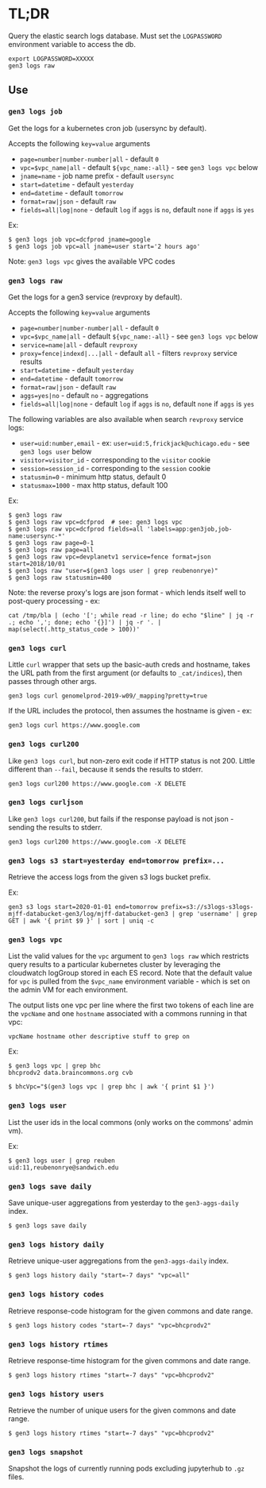 # TL;DR

Query the elastic search logs database.
Must set the `LOGPASSWORD` environment variable to access the db.
```
export LOGPASSWORD=XXXXX
gen3 logs raw
```

## Use

### `gen3 logs job`

Get the logs for a kubernetes cron job (usersync by default).

Accepts the following `key=value` arguments
* `page=number|number-number|all` - default `0`
* `vpc=$vpc_name|all` - default `${vpc_name:-all}` - see `gen3 logs vpc` below
* `jname=name` - job name prefix - default `usersync`
* `start=datetime` - default `yesterday`
* `end=datetime` - default `tomorrow`
* `format=raw|json` - default `raw`
* `fields=all|log|none` - default `log` if `aggs` is `no`, default `none` if `aggs` is `yes`

Ex:
```
$ gen3 logs job vpc=dcfprod jname=google
$ gen3 logs job vpc=all jname=user start='2 hours ago'
```

Note: `gen3 logs vpc` gives the available VPC codes

### `gen3 logs raw`

Get the logs for a gen3 service (revproxy by default).

Accepts the following `key=value` arguments
* `page=number|number-number|all` - default `0`
* `vpc=$vpc_name|all` - default `${vpc_name:-all}` - see `gen3 logs vpc` below
* `service=name|all` - default `revproxy`
* `proxy=fence|indexd|...|all` - default `all` - filters `revproxy` service results
* `start=datetime` - default `yesterday`
* `end=datetime` - default `tomorrow`
* `format=raw|json` - default `raw`
* `aggs=yes|no` - default `no` - aggregations
* `fields=all|log|none` - default `log` if `aggs` is `no`, default `none` if `aggs` is `yes`

The following variables are also available when search `revproxy` service logs:
* `user=uid:number,email` - ex: `user=uid:5,frickjack@uchicago.edu` - see `gen3 logs user` below
* `visitor=visitor_id` - corresponding to the `visitor` cookie
* `session=session_id` - corresponding to the `session` cookie
* `statusmin=0` - minimum http status, default 0
* `statusmax=1000` - max http status, default 100

Ex:
```
$ gen3 logs raw
$ gen3 logs raw vpc=dcfprod  # see: gen3 logs vpc
$ gen3 logs raw vpc=dcfprod fields=all 'labels=app:gen3job,job-name:usersync-*'
$ gen3 logs raw page=0-1
$ gen3 logs raw page=all
$ gen3 logs raw vpc=devplanetv1 service=fence format=json start=2018/10/01
$ gen3 logs raw "user=$(gen3 logs user | grep reubenonrye)"
$ gen3 logs raw statusmin=400
```

Note: the reverse proxy's logs are json format - which lends itself well
to post-query processing - ex:
```
cat /tmp/bla | (echo '['; while read -r line; do echo "$line" | jq -r .; echo ','; done; echo '{}]') | jq -r '. | map(select(.http_status_code > 100))'
```

### `gen3 logs curl`

Little `curl` wrapper that sets up the basic-auth creds and hostname,
takes the URL path from the first argument (or defaults to `_cat/indices`), then
passes through other args.

```
gen3 logs curl genomelprod-2019-w09/_mapping?pretty=true
```

If the URL includes the protocol, then assumes the hostname is given - ex:

```
gen3 logs curl https://www.google.com
```


### `gen3 logs curl200`

Like `gen3 logs curl`, but non-zero exit code if HTTP status is not 200.
Little different than `--fail`, because it sends the results to stderr.

```
gen3 logs curl200 https://www.google.com -X DELETE
```

### `gen3 logs curljson`

Like `gen3 logs curl200`, but fails if the response payload is not json - sending the results to stderr.

```
gen3 logs curl200 https://www.google.com -X DELETE
```

### `gen3 logs s3 start=yesterday end=tomorrow prefix=...`

Retrieve the access logs from the given s3 logs bucket prefix.

Ex:
```
gen3 s3 logs start=2020-01-01 end=tomorrow prefix=s3://s3logs-s3logs-mjff-databucket-gen3/log/mjff-databucket-gen3 | grep 'username' | grep GET | awk '{ print $9 }' | sort | uniq -c
```

### `gen3 logs vpc`

List the valid values for the `vpc` argument to `gen3 logs raw` which restricts
query results to a particular kubernetes cluster by leveraging the cloudwatch logGroup
stored in each ES record.  Note that the default value for `vpc` is pulled from the `$vpc_name`
environment variable - which is set on the admin VM for each environment.

The output lists one vpc per line where the first two tokens of each line are the `vpcName` and one `hostname` associated with a commons running in that vpc:
```
vpcName hostname other descriptive stuff to grep on
```

Ex:
```
$ gen3 logs vpc | grep bhc 
bhcprodv2 data.braincommons.org cvb

$ bhcVpc="$(gen3 logs vpc | grep bhc | awk '{ print $1 }')
```

### `gen3 logs user`

List the user ids in the local commons (only works on the commons' admin vm).

Ex:
```
$ gen3 logs user | grep reuben
uid:11,reubenonrye@sandwich.edu
```

### `gen3 logs save daily`

Save unique-user aggregations from yesterday to the `gen3-aggs-daily` index.

```
$ gen3 logs save daily
```

### `gen3 logs history daily`

Retrieve unique-user aggregations from the `gen3-aggs-daily` index.

```
$ gen3 logs history daily "start=-7 days" "vpc=all"
```

### `gen3 logs history codes`

Retrieve response-code histogram for the given commons and date range.

```
$ gen3 logs history codes "start=-7 days" "vpc=bhcprodv2"
```

### `gen3 logs history rtimes`

Retrieve response-time histogram for the given commons and date range.

```
$ gen3 logs history rtimes "start=-7 days" "vpc=bhcprodv2"
```

### `gen3 logs history users`

Retrieve the number of unique users for the given commons and date range.

```
$ gen3 logs history rtimes "start=-7 days" "vpc=bhcprodv2"
```

### `gen3 logs snapshot`

Snapshot the logs of currently running pods excluding jupyterhub to `.gz` files.
